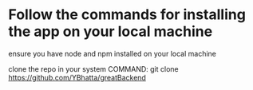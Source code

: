 # Follow the commands for installing the app on your local machine

ensure you have node and npm installed on your local machine

clone the repo in your system
COMMAND: git clone https://github.com/YBhatta/greatBackend

